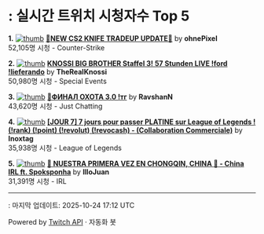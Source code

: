 # : 실시간 트위치 시청자수 Top 5

**1.** [![thumb](https://static-cdn.jtvnw.net/previews-ttv/live_user_ohnepixel-320x180.jpg)](https://twitch.tv/ohnePixel)
**[🔴NEW CS2 KNIFE TRADEUP UPDATE🔴](https://twitch.tv/ohnePixel)** by **ohnePixel**<br>52,105명 시청  - Counter-Strike

**2.** [![thumb](https://static-cdn.jtvnw.net/previews-ttv/live_user_therealknossi-320x180.jpg)](https://twitch.tv/TheRealKnossi)
**[KNOSSI BIG BROTHER Staffel 3! 57 Stunden LIVE !ford !lieferando](https://twitch.tv/TheRealKnossi)** by **TheRealKnossi**<br>50,980명 시청  - Special Events

**3.** [![thumb](https://static-cdn.jtvnw.net/previews-ttv/live_user_ravshann-320x180.jpg)](https://twitch.tv/RavshanN)
**[🛑ФИНАЛ ОХОТА 3.0  !тг](https://twitch.tv/RavshanN)** by **RavshanN**<br>43,620명 시청  - Just Chatting

**4.** [![thumb](https://static-cdn.jtvnw.net/previews-ttv/live_user_inoxtag-320x180.jpg)](https://twitch.tv/Inoxtag)
**[[JOUR 7] 7 jours pour passer PLATINE sur League of Legends !  (!rank) (!point) (!revolut) (!revocash) - (Collaboration Commerciale)](https://twitch.tv/Inoxtag)** by **Inoxtag**<br>35,938명 시청  - League of Legends

**5.** [![thumb](https://static-cdn.jtvnw.net/previews-ttv/live_user_illojuan-320x180.jpg)](https://twitch.tv/IlloJuan)
**[🐉 NUESTRA PRIMERA VEZ EN CHONGQIN, CHINA 🐉 - China IRL ft. Spoksponha](https://twitch.tv/IlloJuan)** by **IlloJuan**<br>31,391명 시청  - IRL


---
: 마지막 업데이트: 2025-10-24 17:12 UTC

Powered by [Twitch API](https://dev.twitch.tv/docs/api/reference) · 자동화 봇